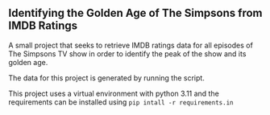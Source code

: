 ## Identifying the Golden Age of The Simpsons from IMDB Ratings

A small project that seeks to retrieve IMDB ratings data for all episodes of The
Simpsons TV show in order to identify the peak of the show and its golden age.

The data for this project is generated by running the script.

This project uses a virtual environment with python 3.11 and the requirements
can be installed using `pip intall -r requirements.in`
